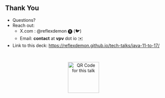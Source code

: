 ## Thank You

* Questions?
* Reach out: 
    * X.com : @reflexdemon 🅧 (🐦)
    * Email: **contact** at **vpv** dot io ✉️
* Link to this deck: https://reflexdemon.github.io/tech-talks/java-11-to-17/
<br>
<p align="center">
  <img src="./images/qr-code-java-11-17.png" alt="QR Code for this talk" width="100"/>
</p>


